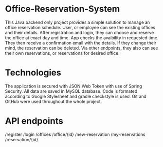 # Office-Reservation-System

This Java backend only project provides a simple solution to manage an office reservation schedule. 
User, or employee can see the existing offices and their details. After registration and login, they can choose and reserve the office at exact day and time.
App checks the avaibility in requested time. 
They then receive a confirmation email with the details. If they change their mind, the reservation can be deleted. 
Via other endpoints, they also can see their own reservations, or reservations for desired office.

# Technologies

The application is secured with JSON Web Token with use of Spring Security. All data are saved in MySQL database. Code is formated according to Google Stylesheet and gradle checkstyle is used.
Git and GitHub were used throughout the whole project. 

# API endpoints
/register
/login
/offices
/office/{id}
/new-reservation
/my-reservations
/reservation/{id}
